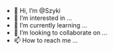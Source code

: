 - 👋 Hi, I’m @Szyki
- 👀 I’m interested in ...
- 🌱 I’m currently learning ...
- 💞️ I’m looking to collaborate on ...
- 📫 How to reach me ...

<!---
Szyki/Szyki is a ✨ special ✨ repository because its `README.md` (this file) appears on your GitHub profile.
You can click the Preview link to take a look at your changes.
--->
